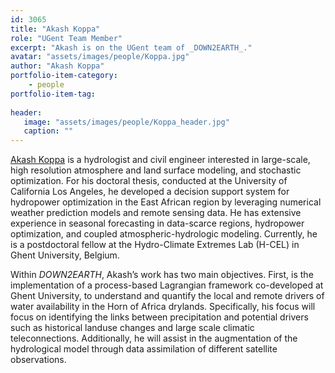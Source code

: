 ```yaml
---
id: 3065
title: "Akash Koppa"
role: "UGent Team Member"
excerpt: "Akash is on the UGent team of _DOWN2EARTH_."
avatar: "assets/images/people/Koppa.jpg"
author: "Akash Koppa"
portfolio-item-category:
    - people
portfolio-item-tag:
    
header:
   image: "assets/images/people/Koppa_header.jpg"
   caption: ""
---
```


[Akash Koppa](https://www.ugent.be/bw/environment/en/research/h-cel/staff/akash.htm)  is a hydrologist and civil engineer interested in large-scale, high resolution atmosphere and land surface modeling, and stochastic optimization. For his doctoral thesis, conducted at the University of California Los Angeles, he developed a decision support system for hydropower optimization in the  East African region by leveraging numerical weather prediction models and remote sensing data. He has extensive experience in seasonal forecasting in data-scarce regions, hydropower optimization, and coupled atmospheric-hydrologic modeling. Currently, he is a postdoctoral fellow at the Hydro-Climate Extremes Lab (H-CEL) in Ghent University, Belgium. 

Within _DOWN2EARTH_, Akash’s work has two main objectives. First, is the implementation of a process-based Lagrangian framework co-developed at Ghent University, to understand and quantify the local and remote drivers of water availability in the Horn of Africa drylands. Specifically, his focus will focus on identifying the links between precipitation and potential drivers such as historical landuse changes and large scale climatic teleconnections. Additionally, he will assist in the augmentation of the hydrological model through data assimilation of different satellite observations. 

